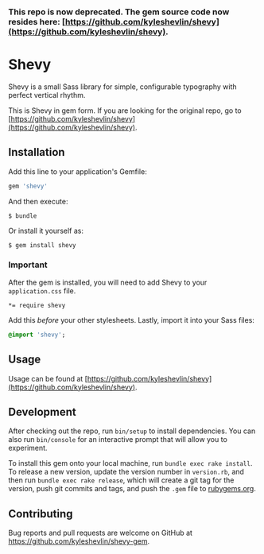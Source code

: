### This repo is now deprecated. The gem source code now resides here: [https://github.com/kyleshevlin/shevy](https://github.com/kyleshevlin/shevy).

# Shevy

Shevy is a small Sass library for simple, configurable typography with perfect vertical rhythm.

This is Shevy in gem form. If you are looking for the original repo, go to [https://github.com/kyleshevlin/shevy](https://github.com/kyleshevlin/shevy).

## Installation

Add this line to your application's Gemfile:

```ruby
gem 'shevy'
```

And then execute:

    $ bundle

Or install it yourself as:

    $ gem install shevy

### Important

After the gem is installed, you will need to add Shevy to your `application.css` file.

```
*= require shevy
```

Add this _before_ your other stylesheets. Lastly, import it into your Sass files:

```sass
@import 'shevy';
```

## Usage

Usage can be found at [https://github.com/kyleshevlin/shevy](https://github.com/kyleshevlin/shevy).

## Development

After checking out the repo, run `bin/setup` to install dependencies. You can also run `bin/console` for an interactive prompt that will allow you to experiment.

To install this gem onto your local machine, run `bundle exec rake install`. To release a new version, update the version number in `version.rb`, and then run `bundle exec rake release`, which will create a git tag for the version, push git commits and tags, and push the `.gem` file to [rubygems.org](https://rubygems.org).

## Contributing

Bug reports and pull requests are welcome on GitHub at https://github.com/kyleshevlin/shevy-gem.

